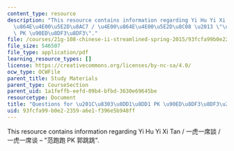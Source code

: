 ```yaml
---
content_type: resource
description: "This resource contains information regarding Yi Hu Yi Xi Tan / \u4E00\
  \u864E\u4E00\u5E2D\u8AC7 / \u4E00\u864E\u4E00\u5E2D\u8C08 \u2013 \"\u8303\u8DD1\u8DD1\
  \ PK \u90ED\u8DF3\u8DF3\"."
file: /courses/21g-108-chinese-ii-streamlined-spring-2015/93fcfa99b0e22359a6e1f396e5b948ff_MIT21G_108S15_QueYiHuYiXi.pdf
file_size: 546507
file_type: application/pdf
learning_resource_types: []
license: https://creativecommons.org/licenses/by-nc-sa/4.0/
ocw_type: OCWFile
parent_title: Study Materials
parent_type: CourseSection
parent_uid: 1a1feffb-eefd-09b4-bfbd-3630e69645be
resourcetype: Document
title: "Questions for \u201C\u8303\u8DD1\u8DD1 PK \u90ED\u8DF3\u8DF3\u201D"
uid: 93fcfa99-b0e2-2359-a6e1-f396e5b948ff
---
```

This resource contains information regarding Yi Hu Yi Xi Tan / 一虎一席談 / 一虎一席谈 – "范跑跑 PK 郭跳跳".